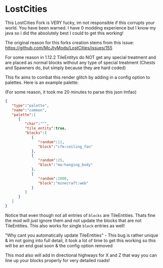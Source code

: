 # LostCities

This LostCities Fork is VERY fucky, im not responsible if this corrupts your world. You have been warned. I have 0 modding experience but I know my java so i did the absolutely best I could to get this working!

The original reason for this forks creation stems from this issue: https://github.com/McJtyMods/LostCities/issues/155

For some reason in 1.12.2 TileEntitys do NOT get any special treatment and are placed as normal blocks without any type of special treatment (Chests and Spawners do, but simply because they are hard coded)

This fix aims to combat this render glitch by adding in a config option to palettes. Here is an example palette:

(For some reason, it took me 20 minutes to parse this json lmfao)
```json
{
   "type":"palette",
   "name":"common",
   "palette":[
      {
         "char":"^",
         "tile_entity":true,
         "blocks":[
            {
               "random":11,
               "block":"cfm:ceiling_fan"
            },
            {
               "random":25,
               "block":"mw:hanging_body"
            },
            {
               "random":1000,
               "block":"minecraft:web"
            }
         ]
      }
   ]
}

```

Notice that even though not all entries of `blocks` are TileEntities. Thats fine the mod will just ignore them and not update the blocks that are not TileEntities. This also works for single `block` entries as well!

"Why cant you automatically update TileEntities" - This bug is rather unique & im not going into full detail, it took a lot of time to get this working so this will be an end goal soon & the config option removed

This mod also will add in directional highways for X and Z that way you can line up your blocks properly for very detailed roads!
